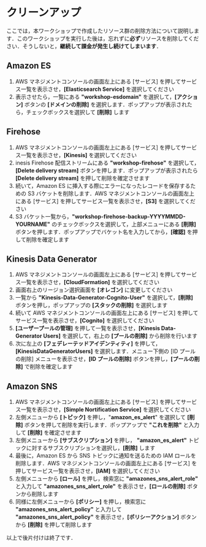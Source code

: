 # クリーンアップ

ここでは，本ワークショップで作成したリソース群の削除方法について説明します．このワークショップを実行した後は，忘れずに**必ず**リソースを削除してください．そうしないと，**継続して課金が発生し続けてしまいます**．

## Amazon ES

1. AWS マネジメントコンソールの画面左上にある [サービス] を押してサービス一覧を表示させ，**[Elasticsearch Service]** を選択してください
2. 表示させたら，一覧にある  **"workshop-esdomain"** を選択して，**[アクション]** ボタンの **[ドメインの削除]** を選択します．ポップアップが表示されたら，チェックボックスを選択して **[削除]** します

## Firehose

1. AWS マネジメントコンソールの画面左上にある [サービス] を押してサービス一覧を表示させ，**[Kinesis]** を選択してください
2. inesis Firehose 配信ストリームにある **"workshop-firehose"** を選択して，**[Delete delivery stream]** ボタンを押します．ポップアップが表示されたら **[Delete delivery stream]** を押して削除を確定させます
3. 続いて，Amazon ES に挿入する際にエラーになったレコードを保存するための S3 バケットを削除します．AWS マネジメントコンソールの画面左上にある [サービス] を押してサービス一覧を表示させ，**[S3]** を選択してください
4. S3 バケット一覧から，**"workshop-firehose-backup-YYYYMMDD-YOURNAME"** のチェックボックスを選択して，上部メニューにある **[削除]** ボタンを押します．ポップアップでバケット名を入力してから，**[確認]** を押して削除を確定します

## Kinesis Data Generator

1. AWS マネジメントコンソールの画面左上にある [サービス] を押してサービス一覧を表示させ，**[CloudFormation]** を選択してください
2. 画面右上のリージョン選択画面を **[オレゴン]** に変更してください
3. 一覧から **"Kinesis-Data-Generator-Cognito-User"** を選択して，**[削除]** ボタンを押し，ポップアップの **[スタックの削除]** を選択します
4. 続いて AWS マネジメントコンソールの画面左上にある [サービス] を押してサービス一覧を表示させ，**[Cognito]** を選択してください
5. **[ユーザープールの管理]** を押して一覧を表示させ，**[Kinesis Data-Generator Users]** を選択して，右上の **[プールの削除]** から削除を行います
6. 次に左上の **[フェデレーテッドアイデンティティ]** を押して，**[KinesisDataGeneratorUsers]** を選択します．メニュー下側の [ID プールの削除] メニューを表示させ，**[ID プールの削除]** ボタンを押し，**[プールの削除]** で削除を確定します

## Amazon SNS

1. AWS マネジメントコンソールの画面左上にある [サービス] を押してサービス一覧を表示させ，**[Simple Nortification Service]** を選択してください
2. 左側メニューから **[トピック]** を押し，"**amazon_es_alert**" を選択して **[削除]** ボタンを押して削除を実行します．ポップアップで **"これを削除"** と入力して **[削除]** を確定させます
3. 左側メニューから **[サブスクリプション]** を押し， **"amazon_es_alert"** トピックに対するサブスクリプションを選択し，**[削除]** します
4. 最後に，Amazon ES から SNS トピックに通知を送るための IAM ロールを削除します．AWS マネジメントコンソールの画面左上にある [サービス] を押してサービス一覧を表示させ，**[IAM]** を選択してください
5. 左側メニューから **[ロール]** を押し，検索窓に **"amazones_sns_alert_role"** と入力して **"amazones_sns_alert_role"** を表示させ，**[ロールの削除]** ボタンから削除します
6. 同様に左側メニューから **[ポリシー]** を押し，検索窓に **"amazones_sns_alert_policy"** と入力して **"amazones_sns_alert_policy"** を表示させ，**[ポリシーアクション]** ボタンから **[削除]** を押して削除します

以上で後片付けは終了です．



